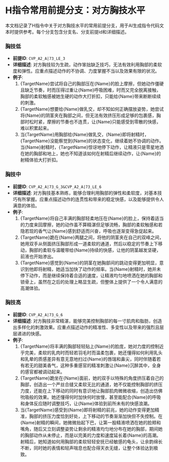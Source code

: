 # H指令常用前提分支：对方胸技水平

本文档记录了H指令中关于对方胸技水平的常用前提分支，用于AI生成指令代码文本时提供参考。每个分支包含分支名、分支前提id和详细描述。

### 胸技低
- **前提ID**: `CVP_A2_A|73_LE_3`
- **详细描述**: 对方胸技较为生疏，动作笨拙缺乏技巧，无法有效利用胸部的柔软度和弹性。应重点描述动作的不协调、力度掌握不当以及效果有限的状况。
- **例子**:
  1. {TargetName}尝试将自己的胸部压在{Name}的脸上摩擦，但她动作僵硬且缺乏节奏，时而压得过重让{Name}呼吸困难，时而又完全脱离接触，胸部的柔软触感被她生硬的动作大打折扣，只能给{Name}带来断断续续的刺激。
  2. {TargetName}想要给{Name}做乳交，却不知如何正确摆放姿势，她尝试将{Name}的阴茎夹在胸部之间，但无法有效挤压形成足够的包裹感，胸部时松时紧，摩擦的节奏也不连贯，让{Name}只能感受到零散的快感，难以积累起来。
  3. 当{TargetName}用胸部给{Name}做乳交，{Name}即将射精时，{TargetName}没能察觉到{Name}的状态变化，继续着她不协调的动作。当{Name}射精时，{TargetName}惊讶地停下动作，让精液只是零星地洒在她的胸部和地上，她也不知道该如何在射精后继续动作，让{Name}的射精体验大打折扣。

### 胸技中
- **前提ID**: `CVP_A2_A|73_G_3&CVP_A2_A|73_LE_6`
- **详细描述**: 对方胸技基本熟练，能够合理利用胸部的弹性和柔软度，对基本技巧有所掌握。应重点描述动作的连贯性和带来的稳定快感，以及能够提供令人满意的体验。
- **例子**:
  1. {TargetName}将自己丰满的胸部轻柔地压在{Name}的脸上，保持着适当的力度来回摩擦，她的动作虽不算精湛但足够流畅，胸部的柔软触感和若隐若现的香气让{Name}感到舒适而兴奋，呼吸也逐渐变得急促起来。
  2. {TargetName}跪在{Name}两腿之间，将他的阴茎夹在自己的双峰之间，她用双手从侧面挤压胸部形成一道柔软的通道，然后以稳定的节奏上下移动，胸部的柔软与温暖带给{Name}持续的快感，让他的阴茎越发坚硬，前液也开始渗出。
  3. {TargetName}感觉到{Name}的阴茎在她胸部间的跳动变得更加明显，意识到他即将射精，她适当加快了动作的频率。当{Name}射精时，她并未停下动作，而是继续保持着合适的速度，让精液均匀地喷洒在她的胸部和锁骨上，虽然在之后的处理上略显生疏，但整体上提供了一个令人满意的高潮体验。

### 胸技高
- **前提ID**: `CVP_A2_A|73_G_6`
- **详细描述**: 对方胸技非常精湛，能够完美控制胸部的每一寸肌肉和脂肪，创造出多样化的刺激效果。应重点描述动作的精准性、多变性以及带来的强烈且层层递进的快感。
- **例子**:
  1. {TargetName}将丰满的胸部轻轻贴上{Name}的脸庞，她对力度的控制近乎完美，柔软的乳肉时而轻若羽毛时而温柔包裹，她还懂得如何利用乳头和乳晕的质感差异有意无意地扫过{Name}的唇瑞和鼻尖，同时伴随着若有若无的甜美香气，这种多重感官的精准刺激让{Name}沉醉其中，全身的感官都被调动起来。
  2. {TargetName}跪坐在{Name}面前，她的双手以特殊的角度挤压着自己的胸部，创造出一个严丝合缝又柔软无比的通道，她不仅能控制胸部的挤压力度，还能在上下移动的同时有意识地让胸部肌肉微微收缩，创造出仿佛吮吸般的效果。她还懂得何时加快何时放慢，甚至能配合{Name}的呼吸和身体反应随时调整技巧，让{Name}体验到前所未有的快感浪潮。
  3. 当{TargetName}感受到{Name}即将射精的前兆，她的动作变得更加精准，胸部的挤压力度恰到好处，上下移动的节奏渐渐加快但不失控制。在{Name}射精的瞬间，她微微抬起下巴，让第一股精液喷洒在她的脸颊和嘴角，随后又立刻调整姿势让剩余的精液均匀地分布在她的胸部，期间她的胸部动作从未停止，而是以完美的力度和速度延长着{Name}的高潮。射精后，她知道如何用胸部的柔软轻轻安抚已经敏感的龟头，让余韵绵长不断，同时她的表情和轻声喘息也配合得天衣无缝，让整个体验达到极致。